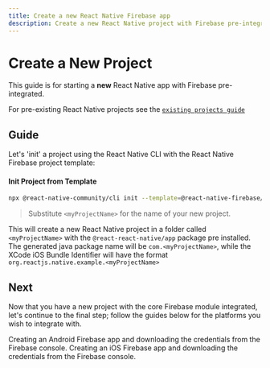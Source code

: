 ```yaml
---
title: Create a new React Native Firebase app
description: Create a new React Native project with Firebase pre-integrated
---
```


# Create a New Project

This guide is for starting a **new** React Native app with Firebase pre-integrated.

For pre-existing React Native projects see the [`existing projects guide`](/quick-start/existing-project)

## Guide

Let's 'init' a project using the React Native CLI with the React Native Firebase project template:

#### Init Project from Template

```bash
npx @react-native-community/cli init --template=@react-native-firebase/template <myProjectName>
```

> Substitute `<myProjectName>` for the name of your new project.

This will create a new React Native project in a folder called `<myProjectName>` with the `@react-react-native/app` package pre installed. The generated java package name will be `com.<myProjectName>`, while the XCode iOS Bundle Identifier will have the format `org.reactjs.native.example.<myProjectName>`

## Next

Now that you have a new project with the core Firebase module integrated, let's continue to the final step; follow the guides below for the platforms you wish to integrate with.

<Grid>
	<Block
		title="Adding Firebase credentials to your Android app"
		to="/quick-start/android-firebase-credentials"
		icon="android"
		color="#4CAF50"
	>
		Creating an Android Firebase app and downloading the credentials from the Firebase console.
  	</Block>
    <Block
		title="Adding Firebase credentials to your iOS app"
        to="/quick-start/ios-firebase-credentials"
        icon="phone_iphone"
        color="#2196F3"
    >
        Creating an iOS Firebase app and downloading the credentials from the Firebase console.
    </Block>
</Grid>
